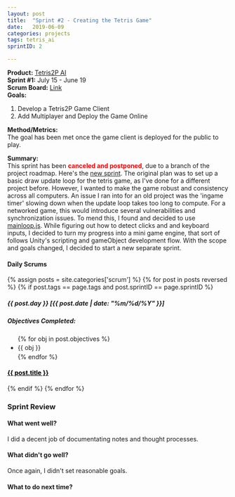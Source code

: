 ```yaml
---
layout: post
title:  "Sprint #2 - Creating the Tetris Game"
date:   2019-06-09
categories: projects
tags: tetris_ai
sprintID: 2

---
```


<b>Product:</b> [Tetris2P AI](/blog/projects/tetris-overview)  
<b>Sprint #1:</b> July 15 - June 19  
<b>Scrum Board:</b> [Link](/portfolio#project)  
<b>Goals:</b>

1. Develop a Tetris2P Game Client
2. Add Multiplayer and Deploy the Game Online

<b>Method/Metrics:</b>  
The goal has been met once the game client is deployed for the public to play.


<b>Summary:</b>  
This sprint has been <b style='color:red'>canceled and postponed</b>, due to a branch of the project roadmap.  Here's the [new sprint](/blog/projects/tetris-ai-sprint-2-5). The original plan was to set up a basic draw update loop for the tetris game, as I've done for a different project before.  However, I wanted to make the game robust and consistency across all computers.  An issue I ran into for an old project was the 'ingame timer' slowing down when the update loop takes too long to compute.  For a networked game, this would introduce several vulnerabilities and synchronization issues.  To mend this, I found and decided to use [mainloop.js](https://github.com/IceCreamYou/MainLoop.js).  While figuring out how to detect clicks and and keyboard inputs, I decided to turn my progress into a mini game engine, that sort of follows Unity's scripting and gameObject development flow.  With the scope and goals changed, I decided to start a new separate sprint.


#### Daily Scrums

<div class='daily-scrum-container row'>

{% assign posts = site.categories['scrum'] %}
{% for post in posts reversed %}
	{% if post.tags == page.tags and post.sprintID == page.sprintID %}
<div class='daily-scrum-entry'>
	<div class='entry-content'>
		<h5> {{ post.day }} [{{ post.date | date: "%m/%d/%Y" }}] </h5>
		<h5> Objectives Completed: </h5>
		<ul style='padding-right:6px;'>
		  {% for obj in post.objectives %}
		  <li style='line-height: 24px'>{{ obj }}</li>
		  {% endfor %}
		</ul>
	</div>
  <h4 class='card-title'> <a href="{{ post.url }}" style='color:black'>{{ post.title }}</a> </h4>
</div>
	{% endif %}
  {% endfor %}
</div>

### Sprint Review

#### What went well?
I did a decent job of documentating notes and thought processes.

#### What didn't go well?
Once again, I didn't set reasonable goals.

#### What to do next time?